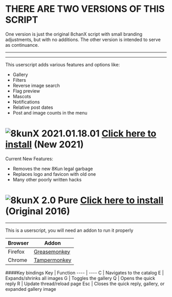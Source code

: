 # THERE ARE TWO VERSIONS OF THIS SCRIPT

One version is just the original 8chanX script with small branding adjustments, but with no additions. The other version is intended to serve as continuance.

____

***

This userscript adds various features and options like:
 * Gallery
 * Filters
 * Reverse image search
 * Flag preview
 * Mascots
 * Notifications
 * Relative post dates
 * Post and image counts in the menu


# ![8](https://raw.githubusercontent.com/SlippingGitty/8chanX-for-8kun/2-0_pure/images/logo.png)kunX 2021.01.18.01  [Click here to install](https://github.com/SlippingGitty/8chanX-for-8kun/raw/2-0_pure/8kunX.user.js) (New 2021)

Current New Features: 
 * Removes the new 8Kun legal garbage
 * Replaces logo and favicon with old one
 * Many other poorly written hacks

# ![8](https://raw.githubusercontent.com/SlippingGitty/8chanX-for-8kun/2-0_pure/images/logo.png)kunX 2.0 Pure [Click here to install](https://github.com/SlippingGitty/8chanX-for-8kun/raw/2-0_pure/8kun-x.user.js) (Original 2016)


***


This is a userscript, you will need an addon to run it properly

Browser|Addon
----   |----
Firefox|[Greasemonkey](https://addons.mozilla.org/en-US/firefox/addon/greasemonkey/)
Chrome |[Tampermonkey](https://chrome.google.com/webstore/detail/tampermonkey/dhdgffkkebhmkfjojejmpbldmpobfkfo)

####Key bindings
Key     | Function
----    | ----
C       | Navigates to the catalog
E       | Expands/shrinks all images
G       | Toggles the gallery
Q       | Opens the quick reply
R       | Update thread/reload page
Esc     | Closes the quick reply, gallery, or expanded gallery image
